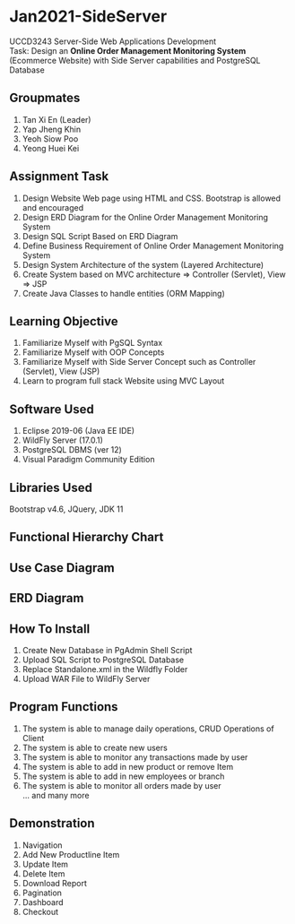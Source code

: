 # Jan2021-SideServer
UCCD3243 Server-Side Web Applications Development\
Task: Design an **Online Order Management Monitoring System** (Ecommerce Website) with Side Server capabilities and PostgreSQL Database

## Groupmates
1. Tan Xi En (Leader)
2. Yap Jheng Khin
3. Yeoh Siow Poo
4. Yeong Huei Kei

## Assignment Task
1. Design Website Web page using HTML and CSS. Bootstrap is allowed and encouraged
2. Design ERD Diagram for the Online Order Management Monitoring System
3. Design SQL Script Based on ERD Diagram
4. Define Business Requirement of Online Order Management Monitoring System
5. Design System Architecture of the system (Layered Architecture)
6. Create System based on MVC architecture => Controller (Servlet), View => JSP
7. Create Java Classes to handle entities (ORM Mapping)

## Learning Objective
1. Familiarize Myself with PgSQL Syntax
2. Familiarize Myself with OOP Concepts
3. Familiarize Myself with Side Server Concept such as Controller (Servlet), View (JSP)
4. Learn to program full stack Website using MVC Layout

## Software Used
1. Eclipse 2019-06 (Java EE IDE)
2. WildFly Server (17.0.1)
3. PostgreSQL DBMS (ver 12)
4. Visual Paradigm Community Edition

## Libraries Used
Bootstrap v4.6, JQuery, JDK 11

## Functional Hierarchy Chart

## Use Case Diagram

## ERD Diagram

## How To Install
1. Create New Database in PgAdmin Shell Script
2. Upload SQL Script to PostgreSQL Database
3. Replace Standalone.xml in the Wildfly Folder
4. Upload WAR File to WildFly Server

## Program Functions
1. The system is able to manage daily operations, CRUD Operations of Client
2. The system is able to create new users
3. The system is able to monitor any transactions made by user
4. The system is able to add in new product or remove Item
5. The system is able to add in new employees or branch
6. The system is able to monitor all orders made by user\
... and many more

## Demonstration
1. Navigation
2. Add New Productline Item
3. Update Item
4. Delete Item
5. Download Report
6. Pagination
7. Dashboard
8. Checkout
